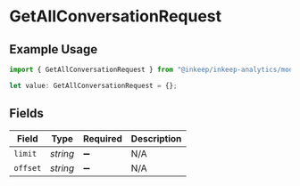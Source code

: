 # GetAllConversationRequest

## Example Usage

```typescript
import { GetAllConversationRequest } from "@inkeep/inkeep-analytics/models/operations";

let value: GetAllConversationRequest = {};
```

## Fields

| Field              | Type               | Required           | Description        |
| ------------------ | ------------------ | ------------------ | ------------------ |
| `limit`            | *string*           | :heavy_minus_sign: | N/A                |
| `offset`           | *string*           | :heavy_minus_sign: | N/A                |